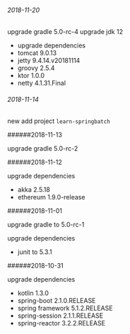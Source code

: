###### 2018-11-20

upgrade gradle 5.0-rc-4
upgrade jdk 12

* upgrade dependencies
 * tomcat 9.0.13
 * jetty 9.4.14.v20181114
 * groovy 2.5.4
 * ktor 1.0.0
 * netty 4.1.31.Final

###### 2018-11-14

new add project `learn-springbatch`

######2018-11-13

upgrade gradle 5.0-rc-2

######2018-11-12

upgrade dependencies
* akka 2.5.18
* ethereum 1.9.0-release

######2018-11-01

upgrade gradle to 5.0-rc-1

upgrade dependencies
* junit to 5.3.1


######2018-10-31

upgrade dependencies

* kotlin 1.3.0
* spring-boot 2.1.0.RELEASE
* spring framework 5.1.2.RELEASE
* spring-session 2.1.1.RELEASE
* spring-reactor 3.2.2.RELEASE
